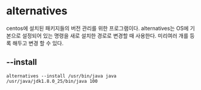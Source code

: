 # alternatives

centos에 설치된 패키지들의 버전 관리를 위한 프로그램이다. alternatives는 OS에 기본으로 설정되어 있는 명령을 새로 설치한 경로로 변경할 때 사용한다. 미리여러 개를 등록 해두고 변경 할 수 있다.

## --install

```
alternatives --install /usr/bin/java java /usr/java/jdk1.8.0_25/bin/java 100
```